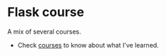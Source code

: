 Flask course
============

A mix of several courses.

- Check [courses](courses.md) to know about what I've learned.
